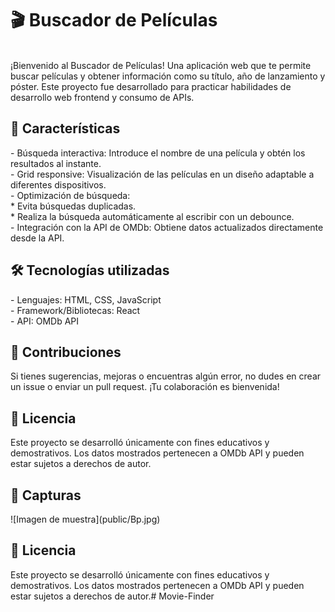 <h1>🎬 Buscador de Películas</h1><br>
¡Bienvenido al Buscador de Películas! Una aplicación web que te permite buscar películas y obtener información como su título, año de lanzamiento y póster. Este proyecto fue desarrollado para practicar habilidades de desarrollo web frontend y consumo de APIs.

<h2>🚀 Características</h2>
- Búsqueda interactiva: Introduce el nombre de una película y obtén los resultados al instante.<br>
- Grid responsive: Visualización de las películas en un diseño adaptable a diferentes dispositivos.<br>
- Optimización de búsqueda:<br>
* Evita búsquedas duplicadas.<br>
* Realiza la búsqueda automáticamente al escribir con un debounce.<br>
- Integración con la API de OMDb: Obtiene datos actualizados directamente desde la API.

<h2>🛠️ Tecnologías utilizadas</h2>
- Lenguajes: HTML, CSS, JavaScript<br>
- Framework/Bibliotecas: React<br>
- API: OMDb API<br>

<h2>🤝 Contribuciones</h2>
Si tienes sugerencias, mejoras o encuentras algún error, no dudes en crear un issue o enviar un pull request. ¡Tu colaboración es bienvenida!<br>

<h2>📝 Licencia</h2>
Este proyecto se desarrolló únicamente con fines educativos y demostrativos. Los datos mostrados pertenecen a OMDb API y pueden estar sujetos a derechos de autor.

<h2>🌟 Capturas</h2>
![Imagen de muestra](public/Bp.jpg)

<h2>📝 Licencia</h2>
Este proyecto se desarrolló únicamente con fines educativos y demostrativos. Los datos mostrados pertenecen a OMDb API y pueden estar sujetos a derechos de autor.#   M o v i e - F i n d e r 
 
 
